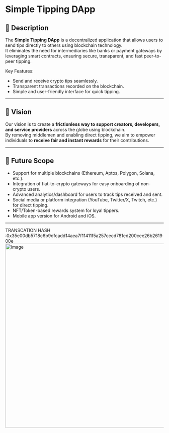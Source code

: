 # Simple Tipping DApp  

## 📌 Description  
The **Simple Tipping DApp** is a decentralized application that allows users to send tips directly to others using blockchain technology.  
It eliminates the need for intermediaries like banks or payment gateways by leveraging smart contracts, ensuring secure, transparent, and fast peer-to-peer tipping.  

Key Features:  
- Send and receive crypto tips seamlessly.  
- Transparent transactions recorded on the blockchain.  
- Simple and user-friendly interface for quick tipping.  

---

## 🎯 Vision  
Our vision is to create a **frictionless way to support creators, developers, and service providers** across the globe using blockchain.  
By removing middlemen and enabling direct tipping, we aim to empower individuals to **receive fair and instant rewards** for their contributions.  

---

## 🔮 Future Scope  
- Support for multiple blockchains (Ethereum, Aptos, Polygon, Solana, etc.).  
- Integration of fiat-to-crypto gateways for easy onboarding of non-crypto users.  
- Advanced analytics/dashboard for users to track tips received and sent.  
- Social media or platform integration (YouTube, Twitter/X, Twitch, etc.) for direct tipping.  
- NFT/Token-based rewards system for loyal tippers.  
- Mobile app version for Android and iOS.  

---

TRANSCATION HASH :0x35e00db5718c6b9dfcadd14aea7f11411f5a257cecd781ed200cee26b261900e
<img width="1202" height="585" alt="image" src="https://github.com/user-attachments/assets/8536916e-89f2-47cc-ada0-a3b89d7c321c" />

